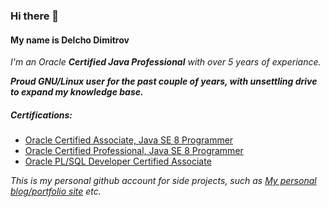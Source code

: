 ### Hi there 👋

#### My name is Delcho Dimitrov 


*I'm an Oracle **Certified Java Professional** with over 5 years of experiance.*

***Proud GNU/Linux user for the past couple of years, with unsettling drive to expand my knowledge base.***

##### Certifications:

- [Oracle Certified Associate, Java SE 8 Programmer](https://www.credly.com/badges/d6b60e51-fa6c-4b53-ae80-5357309aa7d7 "Certificate Check")
- [Oracle Certified Professional, Java SE 8 Programmer](https://www.credly.com/badges/ed662413-62c6-4c1e-b914-4871cac7b806 "Certificate Check")
- [Oracle PL/SQL Developer Certified Associate](https://www.credly.com/badges/d380554a-283c-4eb9-8cfa-efe04e3e5091 "Certificate Check")


*This is my personal github account for side projects, such as [My personal blog/portfolio site](https://delchodimitrov.com "delchodimitrov.com") etc.*


<!--
**codeisleet/codeisleet** is a ✨ _special_ ✨ repository because its `README.md` (this file) appears on your GitHub profile.

Here are some ideas to get you started:

- 🔭 I’m currently working on ...
- 🌱 I’m currently learning ...
- 👯 I’m looking to collaborate on ...
- 🤔 I’m looking for help with ...
- 💬 Ask me about ...
- 📫 How to reach me: ...
- 😄 Pronouns: ...
- ⚡ Fun fact: ...
-->
